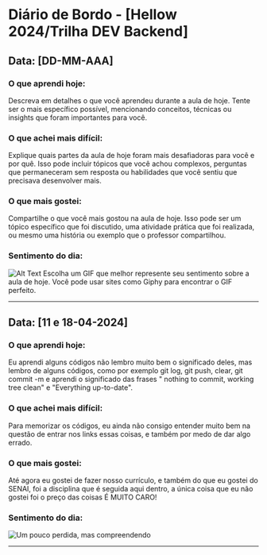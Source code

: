 # Diário de Bordo - [Hellow 2024/Trilha DEV Backend]
## Data: [DD-MM-AAA]

### O que aprendi hoje:
Descreva em detalhes o que você aprendeu durante a aula de hoje. Tente ser o mais específico possível, mencionando conceitos, técnicas ou insights que foram importantes para você.

### O que achei mais difícil:
Explique quais partes da aula de hoje foram mais desafiadoras para você e por quê. Isso pode incluir tópicos que você achou complexos, perguntas que permaneceram sem resposta ou habilidades que você sentiu que precisava desenvolver mais.

### O que mais gostei:
Compartilhe o que você mais gostou na aula de hoje. Isso pode ser um tópico específico que foi discutido, uma atividade prática que foi realizada, ou mesmo uma história ou exemplo que o professor compartilhou.

### Sentimento do dia:
![Alt Text](URL_DO_GIF)
Escolha um GIF que melhor represente seu sentimento sobre a aula de hoje. Você pode usar sites como Giphy para encontrar o GIF perfeito.

---

## Data: [11 e 18-04-2024]

### O que aprendi hoje:
Eu aprendi alguns códigos não lembro muito bem o significado deles, mas lembro de alguns códigos, como por exemplo git log, git push, clear, git commit -m e aprendi o significado das frases " nothing to commit, working tree clean" e "Everything up-to-date".

### O que achei mais difícil:
Para memorizar os códigos, eu ainda não consigo entender muito bem na questão de entrar nos links essas coisas, e também por medo de dar algo errado.

### O que mais gostei:
Até agora eu gostei de fazer nosso currículo, e também do que eu gostei do SENAI, foi a disciplina que é seguida aqui dentro, a única coisa que eu não gostei foi o preço das coisas É MUITO CARO!

### Sentimento do dia:
![Um pouco perdida, mas compreendendo](https://media0.giphy.com/media/v1.Y2lkPTc5MGI3NjExZTlzcjl3Y2Z1MTRjOXo1anE4endrajBkdHA5NzV4eGhxcjMyYTRkNyZlcD12MV9pbnRlcm5hbF9naWZfYnlfaWQmY3Q9Zw/OCEPHa6nClRjF3elqM/giphy.gif) 


---
